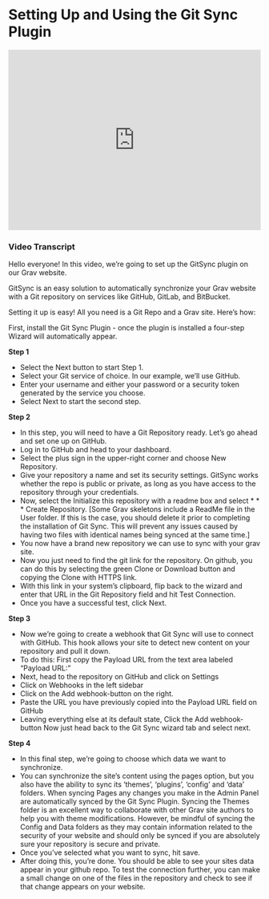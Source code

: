 # Setting Up and Using the Git Sync Plugin

<iframe width="100%" height="360" src="https://www.youtube.com/embed/96CqtxL7WaQ" frameborder="0" allow="accelerometer; autoplay; encrypted-media; gyroscope; picture-in-picture" allowfullscreen></iframe>

### Video Transcript

Hello everyone! In this video, we’re going to set up the GitSync plugin on our Grav website.

GitSync is an easy solution to automatically synchronize your Grav website with a Git repository on services like GitHub, GitLab, and BitBucket.

Setting it up is easy! All you need is a Git Repo and a Grav site. Here’s how:

First, install the Git Sync Plugin - once the plugin is installed a four-step Wizard will automatically appear.

**Step 1**  
* Select the Next button to start Step 1.
* Select your Git service of choice. In our example, we’ll use GitHub.
* Enter your username and either your password or a security token generated by the service you choose.
* Select Next to start the second step.

**Step 2**  
* In this step, you will need to have a Git Repository ready. Let’s go ahead and set one up on GitHub.
* Log in to GitHub and head to your dashboard.
* Select the plus sign in the upper-right corner and choose New Repository.
* Give your repository a name and set its security settings. GitSync works whether the repo is public or private, as long as you have access to the repository through your credentials.
* Now, select the Initialize this repository with a readme box and select * * * Create Repository. [Some Grav skeletons include a ReadMe file in the User folder. If this is the case, you should delete it prior to completing the installation of Git Sync. This will prevent any issues caused by having two files with identical names being synced at the same time.]
* You now have a brand new repository we can use to sync with your grav site.
* Now you just need to find the git link for the repository. On github, you can do this by selecting the green Clone or Download button and copying the Clone with HTTPS link.
* With this link in your system’s clipboard, flip back to the wizard and enter that URL in the Git Repository field and hit Test Connection.
* Once you have a successful test, click Next.

**Step 3**  
* Now we’re going to create a webhook that Git Sync will use to connect with GitHub. This hook allows your site to detect new content on your repository and pull it down.
* To do this: First copy the Payload URL from the text area labeled “Payload URL:”
* Next, head to the repository on GitHub and click on Settings
* Click on Webhooks in the left sidebar
* Click on the Add webhook-button on the right.
* Paste the URL you have previously copied into the Payload URL field on GitHub
* Leaving everything else at its default state, Click the Add webhook-button
Now just head back to the Git Sync wizard tab and select next.

**Step 4**  
* In this final step, we’re going to choose which data we want to synchronize.
* You can synchronize the site’s content using the pages option, but you also have the ability to sync its ‘themes’, ‘plugins’, ‘config’ and ‘data’ folders. When syncing Pages any changes you make in the Admin Panel are automatically synced by the Git Sync Plugin. Syncing the Themes folder is an excellent way to collaborate with other Grav site authors to help you with theme modifications. However, be mindful of syncing the Config and Data folders as they may contain information related to the security of your website and should only be synced if you are absolutely sure your repository is secure and private.
* Once you’ve selected what you want to sync, hit save.
* After doing this, you’re done. You should be able to see your sites data appear in your github repo. To test the connection further, you can make a small change on one of the files in the repository and check to see if that change appears on your website.
